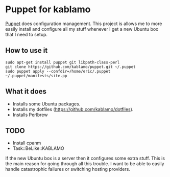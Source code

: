 Puppet for kablamo
==================

[Puppet](http://docs.puppetlabs.com) does configuration management.  This
project is allows me to more easily install and configure all my stuff whenever
I get a new Ubuntu box that I need to setup.

How to use it
-------------

    sudo apt-get install puppet git libpath-class-perl
    git clone https://github.com/kablamo/puppet.git ~/.puppet
    sudo puppet apply --confdir=/home/eric/.puppet ~/.puppet/manifests/site.pp


What it does
------------

 - Installs some Ubuntu packages.
 - Installs my dotfiles (https://github.com/kablamo/dotfiles).
 - Installs Perlbrew


TODO
----

 - Install cpanm
 - Task::BeLike::KABLAMO

If the new Ubuntu box is a server then it configures some extra stuff.  This is
the main reason for going through all this trouble.  I want to be able to
easily handle catastrophic failures or switching hosting providers.
